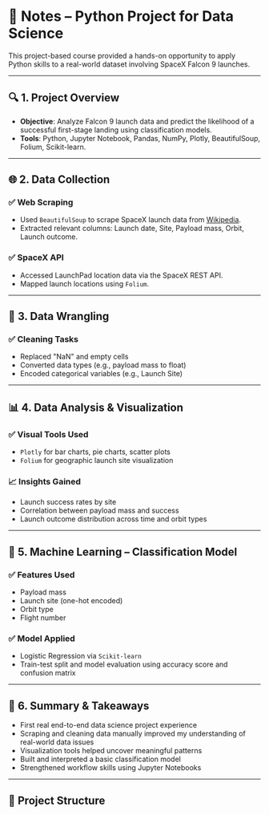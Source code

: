 # 🧪 Notes – Python Project for Data Science

This project-based course provided a hands-on opportunity to apply Python skills to a real-world dataset involving SpaceX Falcon 9 launches.

---

## 🔍 1. Project Overview

- **Objective**: Analyze Falcon 9 launch data and predict the likelihood of a successful first-stage landing using classification models.
- **Tools**: Python, Jupyter Notebook, Pandas, NumPy, Plotly, BeautifulSoup, Folium, Scikit-learn.

---

## 🌐 2. Data Collection

### ✅ Web Scraping
- Used `BeautifulSoup` to scrape SpaceX launch data from [Wikipedia](https://en.wikipedia.org/wiki/Falcon_9).
- Extracted relevant columns: Launch date, Site, Payload mass, Orbit, Launch outcome.

### ✅ SpaceX API
- Accessed LaunchPad location data via the SpaceX REST API.
- Mapped launch locations using `Folium`.

---

## 🧹 3. Data Wrangling

### ✅ Cleaning Tasks
- Replaced "NaN" and empty cells
- Converted data types (e.g., payload mass to float)
- Encoded categorical variables (e.g., Launch Site)

---

## 📊 4. Data Analysis & Visualization

### ✅ Visual Tools Used
- `Plotly` for bar charts, pie charts, scatter plots
- `Folium` for geographic launch site visualization

### 📈 Insights Gained
- Launch success rates by site
- Correlation between payload mass and success
- Launch outcome distribution across time and orbit types

---

## 🧠 5. Machine Learning – Classification Model

### ✅ Features Used
- Payload mass
- Launch site (one-hot encoded)
- Orbit type
- Flight number

### ✅ Model Applied
- Logistic Regression via `Scikit-learn`
- Train-test split and model evaluation using accuracy score and confusion matrix

---

## 📌 6. Summary & Takeaways

- First real end-to-end data science project experience
- Scraping and cleaning data manually improved my understanding of real-world data issues
- Visualization tools helped uncover meaningful patterns
- Built and interpreted a basic classification model
- Strengthened workflow skills using Jupyter Notebooks

---

## 📁 Project Structure

